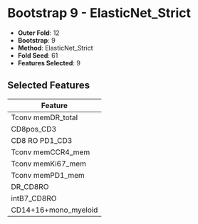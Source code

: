 # Bootstrap 9 - ElasticNet_Strict

- **Outer Fold**: 12
- **Bootstrap**: 9
- **Method**: ElasticNet_Strict
- **Fold Seed**: 61
- **Features Selected**: 9

## Selected Features

| Feature |
|---------|
| Tconv memDR_total |
| CD8pos_CD3 |
| CD8 RO PD1_CD3 |
| Tconv memCCR4_mem |
| Tconv memKi67_mem |
| Tconv memPD1_mem |
| DR_CD8RO |
| intB7_CD8RO |
| CD14+16+mono_myeloid |
